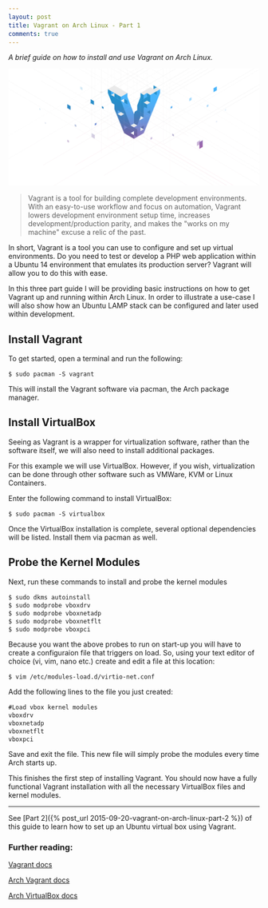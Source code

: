 ```yaml
---
layout: post
title: Vagrant on Arch Linux - Part 1
comments: true
---
```


*A brief guide on how to install and use Vagrant on Arch Linux.*

![Vagrant Banner](/public/images/posts/vagrant_banner.png)

>Vagrant is a tool for building complete development environments. With an easy-to-use workflow and focus on automation, Vagrant lowers development environment setup time, increases development/production parity, and makes the "works on my machine" excuse a relic of the past.

<!--break-->

In short, Vagrant is a tool you can use to configure and set up virtual environments. Do you need to test or develop a PHP web application within a Ubuntu 14 environment that emulates its production server? Vagrant will allow you to do this with ease.

In this three part guide I will be providing basic instructions on how to get Vagrant up and running within Arch Linux. In order to illustrate a use-case I will also show how an Ubuntu LAMP stack can be configured and later used within development.

## Install Vagrant

To get started, open a terminal and run the following:

    $ sudo pacman -S vagrant

This will install the Vagrant software via pacman, the Arch package manager.

## Install VirtualBox 

Seeing as Vagrant is a wrapper for virtualization software, rather than the software itself, we will also need to install additional packages.

For this example we will use VirtualBox. However, if you wish, virtualization can be done through other software such as VMWare, KVM or Linux Containers.

Enter the following command to install VirtualBox:

    $ sudo pacman -S virtualbox

Once the VirtualBox installation is complete, several optional dependencies will be listed. Install them via pacman as well.

## Probe the Kernel Modules

Next, run these commands to install and probe the kernel modules

    $ sudo dkms autoinstall
    $ sudo modprobe vboxdrv
    $ sudo modprobe vboxnetadp
    $ sudo modprobe vboxnetflt
    $ sudo modprobe vboxpci

Because you want the above probes to run on start-up you will have to create a configuraion file that triggers on load. So, using your text editor of choice (vi, vim, nano etc.) create and edit a file at this location:

    $ vim /etc/modules-load.d/virtio-net.conf

Add the following lines to the file you just created:

    #Load vbox kernel modules
    vboxdrv
    vboxnetadp
    vboxnetflt
    vboxpci

Save and exit the file. This new file will simply probe the modules every time Arch starts up.

This finishes the first step of installing Vagrant. You should now have a fully functional Vagrant installation with all the necessary VirtualBox files and kernel modules.

* * *

See [Part 2]({% post_url 2015-09-20-vagrant-on-arch-linux-part-2 %}) of this guide to learn how to set up an Ubuntu virtual box using Vagrant.

### Further reading:

[Vagrant docs](https://docs.vagrantup.com/v2/)

[Arch Vagrant docs](https://wiki.archlinux.org/index.php/Vagrant)

[Arch VirtualBox docs](https://wiki.archlinux.org/index.php/VirtualBox)
